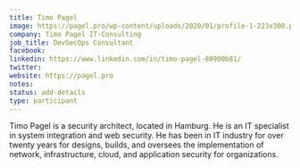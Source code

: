```yaml
---
title: Timo Pagel
image: https://pagel.pro/wp-content/uploads/2020/01/profile-1-223x300.png
company: Timo Pagel IT-Consulting
job_title: DevSecOps Consultant
facebook:
linkedin: https://www.linkedin.com/in/timo-pagel-80900b81/
twitter:
website: https://pagel.pro
notes:
status: add-details
type: participant
---
```


Timo Pagel is a security architect, located in Hamburg. He is an IT specialist in system integration and web security. He has been in IT industry for over twenty years for designs, builds, and oversees the implementation of network, infrastructure, cloud, and application security for organizations.
